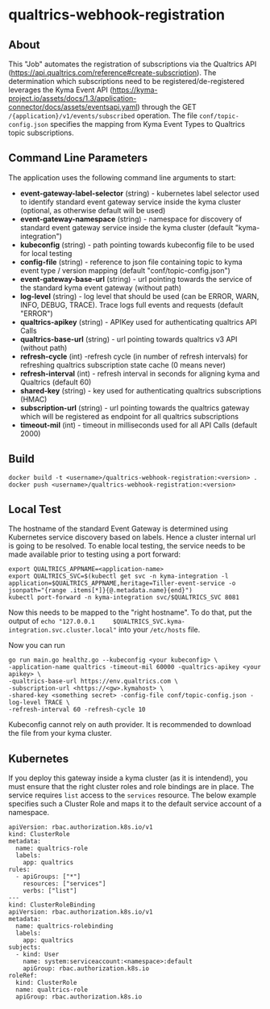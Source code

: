 # qualtrics-webhook-registration

## About

This "Job" automates the registration of subscriptions via the Qualtrics API (https://api.qualtrics.com/reference#create-subscription). The determination which subscriptions need to be registered/de-registered leverages the Kyma Event API (https://kyma-project.io/assets/docs/1.3/application-connector/docs/assets/eventsapi.yaml) through the GET `/{application}/v1/events/subscribed` operation. The file `conf/topic-config.json` specifies the mapping from Kyma Event Types to Qualtrics topic subscriptions.

## Command Line Parameters

The application uses the following command line arguments to start: 


  - **event-gateway-label-selector** (string) - kubernetes label selector used to identify standard event gateway service inside the kyma cluster (optional, as otherwise default will be used)
  - **event-gateway-namespace** (string) - namespace for discovery of standard event gateway service inside the kyma cluster (default "kyma-integration")
  - **kubeconfig** (string) - path pointing towards kubeconfig file to be used for local testing
  - **config-file** (string) - reference to json file containing topic to kyma event type / version mapping (default "conf/topic-config.json")
  - **event-gateway-base-url** (string) - url pointing towards the service of the standard kyma event gateway (without path)
  - **log-level** (string) - log level that should be used (can be ERROR, WARN, INFO, DEBUG, TRACE). Trace logs full events and requests  (default "ERROR")
  - **qualtrics-apikey** (string) - APIKey used for authenticating qualtrics API Calls
  - **qualtrics-base-url** (string) - url pointing towards qualtrics v3 API (without path)
  - **refresh-cycle** (int) -refresh cycle (in number of refresh intervals) for refreshing qualtrics subscription state cache (0 means never)
  - **refresh-interval** (int) - refresh interval in seconds for aligning kyma and Qualtrics (default 60)
  - **shared-key** (string) - key used for authenticating qualtrics subscriptions (HMAC)
  - **subscription-url** (string) - url pointing towards the qualtrics gateway which will be registered as endpoint for all qualtrics subscriptions
  - **timeout-mil** (int) - timeout in milliseconds used for all API Calls  (default 2000)


## Build

```
docker build -t <username>/qualtrics-webhook-registration:<version> .
docker push <username>/qualtrics-webhook-registration:<version>
```

## Local Test

The hostname of the standard Event Gateway is determined using Kubernetes service discovery based on labels. Hence a cluster internal url is going to be resolved. To enable local testing, the service needs to be made available prior to testing using a port forward:

```
export QUALTRICS_APPNAME=<application-name>
export QUALTRICS_SVC=$(kubectl get svc -n kyma-integration -l application=$QUALTRICS_APPNAME,heritage=Tiller-event-service -o jsonpath="{range .items[*]}{@.metadata.name}{end}")
kubectl port-forward -n kyma-integration svc/$QUALTRICS_SVC 8081
```

Now this needs to be mapped to the "right hostname". To do that, put the output of `echo "127.0.0.1     $QUALTRICS_SVC.kyma-integration.svc.cluster.local"` into your `/etc/hosts` file.

Now you can run

```
go run main.go healthz.go --kubeconfig <your kubeconfig> \
-application-name qualtrics -timeout-mil 60000 -qualtrics-apikey <your apikey> \
-qualtrics-base-url https://env.qualtrics.com \
-subscription-url <https://<gw>.kymahost> \
-shared-key <something secret> -config-file conf/topic-config.json -log-level TRACE \
-refresh-interval 60 -refresh-cycle 10
```

Kubeconfig cannot rely on auth provider. It is recommended to download the file from your kyma cluster.

## Kubernetes

If you deploy this gateway inside a kyma cluster (as it is intendend), you must ensure that the right cluster roles and role bindings are in place. The service requires `list` access to the `services` resource. The below example specifies such a Cluster Role and maps it to the default service account of a namespace.

```
apiVersion: rbac.authorization.k8s.io/v1
kind: ClusterRole
metadata:
  name: qualtrics-role
  labels:
    app: qualtrics
rules:
  - apiGroups: ["*"]
    resources: ["services"]
    verbs: ["list"]
---
kind: ClusterRoleBinding
apiVersion: rbac.authorization.k8s.io/v1
metadata:
  name: qualtrics-rolebinding
  labels:
    app: qualtrics
subjects:
  - kind: User
    name: system:serviceaccount:<namespace>:default
    apiGroup: rbac.authorization.k8s.io
roleRef:
  kind: ClusterRole
  name: qualtrics-role
  apiGroup: rbac.authorization.k8s.io

```


